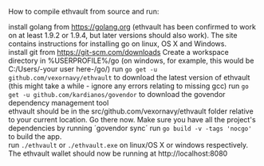 How to compile ethvault from source and run:

install golang from https://golang.org (ethvault has been confirmed to work on at least 1.9.2 or 1.9.4, but later versions should also work). The site contains instructions for installing go on linux, OS X and Windows.  
install git from https://git-scm.com/downloads
Create a workspace directory in %USERPROFILE%/go (on windows, for example, this would be C:/Users/-your user here-/go/)
run `go get -u github.com/vexornavy/ethvault` to download the latest version of ethvault (this might take a while - ignore any errors relating to missing gcc)
run `go get -u github.com/kardianos/govendor` to download the govendor dependency management tool  
ethvault should be in the src/github.com/vexornavy/ethvault folder relative to your current location. Go there now.
Make sure you have all the project's dependencies by running ´govendor sync´
run `go build -v -tags 'nocgo'` to build the app.  
run `./ethvault` or `./ethvault.exe` on linux/OS X or windows respectively.  
The ethvault wallet should now be running at http://localhost:8080  
